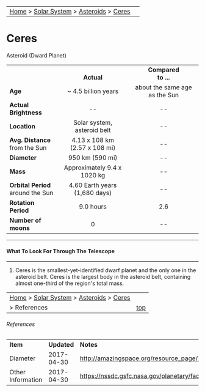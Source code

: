 |    |    |
|:---|---:|
|[Home](/notes/#object-notes) > [Solar System](/notes/#solar-system) > [Asteroids](!asteroid_info) > [Ceres](#ceres)|

# Ceres
Asteroid (Dward Planet)

|  |  |  |
|---|:--:|:--:|
|  |<br/>**Actual**|**Compared<br/>to ...**|
|**Age**|~ 4.5 billion years|about the same age as the Sun|
|**Actual Brightness**|--|--|
|**Location**|Solar system,</br>asteroid belt|--|
|**Avg. Distance**</br>from the Sun|4.13 x 108 km</br>(2.57 x 108 mi)|--|
|**Diameter**|950 km (590 mi)|--|
|**Mass**|Approximately 9.4 x 1020 kg|--|
|**Orbital Period**</br>around the Sun|4.60 Earth years</br>(1,680 days)|--|
|**Rotation Period**|9.0 hours|2.6|
|**Number of moons**|0|--|

---
#### What To Look For Through The Telescope
---

1.  Ceres is the smallest-yet-identified dwarf planet and the only one in the asteroid belt. Ceres is the largest body in the asteroid belt, containing almost one-third of the region's total mass.

|    |    |
|:---|---:|
|[Home](/notes/#object-notes) > [Solar System](/notes/#solar-system) > [Asteroids](!asteroid_info) > [Ceres](#ceres)
 > References|[top](#ceres)|

###### References

|   |   |   |
|---|---|---|
|**Item**|**Updated**|**Notes**|
|Diameter|2017-04-30|<http://amazingspace.org/resource_page/112/solar_system/type#resource_tab>|
|Other Information|2017-04-30|<https://nssdc.gsfc.nasa.gov/planetary/factsheet/asteroidfact.html>|
